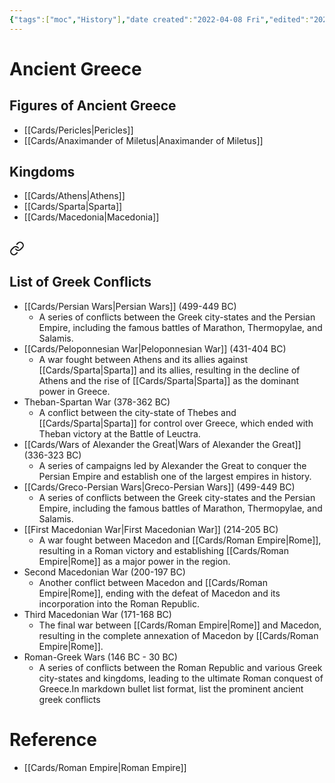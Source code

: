 ```yaml
---
{"tags":["moc","History"],"date created":"2022-04-08 Fri","edited":"2023-04-06 Thu","relations":["[[Greek Philosophy]]","[[Greek Mythology]]","[[Ancient Civilizations]]","[[Democracy]]"],"dg-publish":true,"permalink":"/cards/ancient-greece/","dgPassFrontmatter":true}
---
```


# Ancient Greece

## Figures of Ancient Greece

- [[Cards/Pericles\|Pericles]]
- [[Cards/Anaximander of Miletus\|Anaximander of Miletus]]

## Kingdoms

- [[Cards/Athens\|Athens]]
- [[Cards/Sparta\|Sparta]]
- [[Cards/Macedonia\|Macedonia]]

## 
<div class="transclusion internal-embed is-loaded"><a class="markdown-embed-link" href="/cards/conflicts-of-ancient-greece/#list-of-greek-conflicts" aria-label="Open link"><svg xmlns="http://www.w3.org/2000/svg" width="24" height="24" viewBox="0 0 24 24" fill="none" stroke="currentColor" stroke-width="2" stroke-linecap="round" stroke-linejoin="round" class="svg-icon lucide-link"><path d="M10 13a5 5 0 0 0 7.54.54l3-3a5 5 0 0 0-7.07-7.07l-1.72 1.71"></path><path d="M14 11a5 5 0 0 0-7.54-.54l-3 3a5 5 0 0 0 7.07 7.07l1.71-1.71"></path></svg></a><div class="markdown-embed">



## List of Greek Conflicts

- [[Cards/Persian Wars\|Persian Wars]] (499-449 BC)
	- A series of conflicts between the Greek city-states and the Persian Empire, including the famous battles of Marathon, Thermopylae, and Salamis.
- [[Cards/Peloponnesian War\|Peloponnesian War]] (431-404 BC)
	- A war fought between Athens and its allies against [[Cards/Sparta\|Sparta]] and its allies, resulting in the decline of Athens and the rise of [[Cards/Sparta\|Sparta]] as the dominant power in Greece.
- Theban-Spartan War (378-362 BC)
	- A conflict between the city-state of Thebes and [[Cards/Sparta\|Sparta]] for control over Greece, which ended with Theban victory at the Battle of Leuctra.
- [[Cards/Wars of Alexander the Great\|Wars of Alexander the Great]] (336-323 BC)
	- A series of campaigns led by Alexander the Great to conquer the Persian Empire and establish one of the largest empires in history.
- [[Cards/Greco-Persian Wars\|Greco-Persian Wars]] (499-449 BC)
	- A series of conflicts between the Greek city-states and the Persian Empire, including the famous battles of Marathon, Thermopylae, and Salamis.
- [[First Macedonian War\|First Macedonian War]] (214-205 BC)
	- A war fought between Macedon and [[Cards/Roman Empire\|Rome]], resulting in a Roman victory and establishing [[Cards/Roman Empire\|Rome]] as a major power in the region.
- Second Macedonian War (200-197 BC)
	- Another conflict between Macedon and [[Cards/Roman Empire\|Rome]], ending with the defeat of Macedon and its incorporation into the Roman Republic.
- Third Macedonian War (171-168 BC)
	- The final war between [[Cards/Roman Empire\|Rome]] and Macedon, resulting in the complete annexation of Macedon by [[Cards/Roman Empire\|Rome]].
- Roman-Greek Wars (146 BC - 30 BC)
	- A series of conflicts between the Roman Republic and various Greek city-states and kingdoms, leading to the ultimate Roman conquest of Greece.In markdown bullet list format, list the prominent ancient greek conflicts


</div></div>


# Reference

- [[Cards/Roman Empire\|Roman Empire]]
